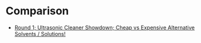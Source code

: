 # Comparison
- [Round 1; Ultrasonic Cleaner Showdown; Cheap vs Expensive Alternative Solvents / Solutions!](https://youtu.be/NRP5ub9qycE)
